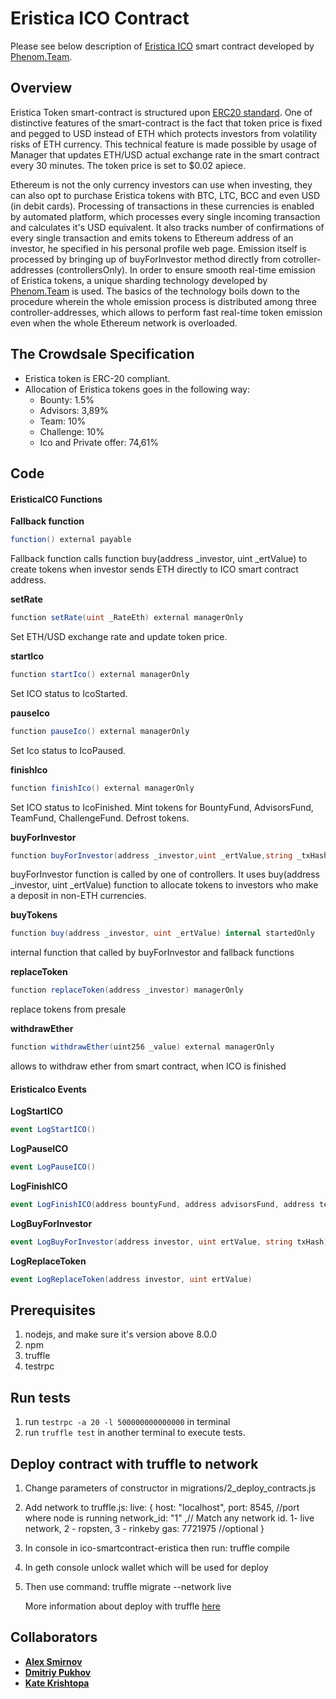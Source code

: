# Eristica ICO Contract

Please see below description of [Eristica ICO][eristica] smart contract developed by [Phenom.Team][phenom].

## Overview
Eristica Token smart-contract is structured upon [ERC20 standard](erc20).
One of distinctive features of the smart-contract is the fact that token price is fixed and pegged to USD instead of ETH which protects investors from volatility risks of ETH currency. This technical feature is made possible by usage of Manager that updates ETH/USD actual exchange rate in the smart contract every 30 minutes. The token price is set to $0.02 apiece.

Ethereum is not the only currency investors can use when investing, they can also opt to purchase Eristica tokens with BTC, LTC, BCC and even USD (in debit cards). Processing of transactions in these currencies is enabled by automated platform, which processes every single incoming transaction and calculates it's USD equivalent. It also tracks number of confirmations of every single transaction and emits tokens to Ethereum address of an investor, he specified in his personal profile web page. Emission itself is processed by bringing up of buyForInvestor method directly from cotroller-addresses (controllersOnly). In order to ensure smooth real-time emission of Eristica tokens, a unique sharding technology developed by  [Phenom.Team][phenom] is used. The basics of the technology boils down to the procedure wherein the whole emission process is distributed among three controller-addresses, which allows to perform fast real-time token emission  even when the whole Ethereum network is overloaded.


## The Crowdsale Specification
*	Eristica token is ERC-20 compliant.
*   Allocation of Eristica tokens goes in the following way:
    * Bounty: 1.5%
    * Advisors: 3,89%
    * Team: 10%
    * Challenge: 10%
    * Ico and Private offer: 74,61%


## Code

#### EristicaICO Functions

**Fallback function**
```cs
function() external payable
```
Fallback function calls function buy(address _investor, uint _ertValue) to create tokens when investor sends ETH directly to ICO smart contract address.

**setRate**
```cs
function setRate(uint _RateEth) external managerOnly
```
Set ETH/USD exchange rate and update token price.

**startIco**
```cs
function startIco() external managerOnly
```
Set ICO status to IcoStarted.

**pauseIco**
```cs
function pauseIco() external managerOnly
```
Set Ico status to IcoPaused.

**finishIco**
```cs
function finishIco() external managerOnly
```
Set ICO status to IcoFinished. Mint tokens for BountyFund, AdvisorsFund, TeamFund, ChallengeFund. Defrost tokens.

**buyForInvestor**
```cs
function buyForInvestor(address _investor,uint _ertValue,string _txHash) external controllersOnly
```
buyForInvestor function is called by one of controllers. It uses buy(address _investor, uint _ertValue) function to allocate tokens to investors who make a deposit in non-ETH currencies.

**buyTokens**
```cs
function buy(address _investor, uint _ertValue) internal startedOnly
```
internal function that called by buyForInvestor and fallback functions

**replaceToken**
```cs
function replaceToken(address _investor) managerOnly
```
replace tokens from presale


**withdrawEther**
```cs
function withdrawEther(uint256 _value) external managerOnly
```
allows to withdraw ether from smart contract, when ICO is finished

#### EristicaIco Events

**LogStartICO**
```cs
event LogStartICO()
```
**LogPauseICO**
```cs
event LogPauseICO()
```
**LogFinishICO**
```cs
event LogFinishICO(address bountyFund, address advisorsFund, address teamFund, address challengeFund)
```
**LogBuyForInvestor**
```cs
event LogBuyForInvestor(address investor, uint ertValue, string txHash)
```
**LogReplaceToken**
```cs
event LogReplaceToken(address investor, uint ertValue)
```

## Prerequisites
1. nodejs, and make sure it's version above 8.0.0
2. npm
3. truffle
4. testrpc

## Run tests
1. run `testrpc -a 20 -l 500000000000000` in terminal
2. run `truffle test` in another terminal to execute tests.

## Deploy contract with truffle to network

1. Change parameters of constructor in migrations/2_deploy_contracts.js
2. Add network to truffle.js:
    live: {
      host: "localhost",
      port: 8545, //port where node is running
      network_id: "1" ,// Match any network id. 1- live network, 2 - ropsten, 3 - rinkeby
      gas: 7721975 //optional
    }
3. In console in ico-smartcontract-eristica then run: truffle compile
4. In geth console unlock wallet which will be used for deploy
5. Then use command: truffle migrate --network live

   More information about deploy with truffle [here][truffle]
## Collaborators

* **[Alex Smirnov](https://github.com/AlekseiSmirnov)**
* **[Dmitriy Pukhov](https://github.com/puhoshville)**
* **[Kate Krishtopa](https://github.com/Krishtopa)**


[eristica]: https://eristica.com/
[phenom]: https://phenom.team/
[erc20]: https://github.com/ethereum/EIPs/blob/master/EIPS/eip-20-token-standard.md
[truffle]: http://truffleframework.com/tutorials/deploying-to-the-live-network
